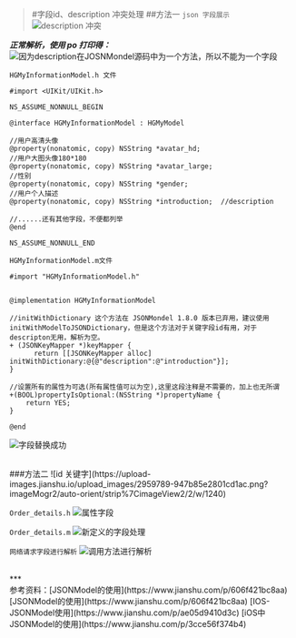 >#字段id、description 冲突处理
##方法一
`json 字段展示`
![description 冲突](https://upload-images.jianshu.io/upload_images/2959789-b9eff7f5e785f6df.png?imageMogr2/auto-orient/strip%7CimageView2/2/w/1240)

***正常解析，使用 po 打印得：***
![因为description在JOSNMondel源码中为一个方法，所以不能为一个字段](https://upload-images.jianshu.io/upload_images/2959789-a7a6a60f00689ec7.png?imageMogr2/auto-orient/strip%7CimageView2/2/w/1240)



`HGMyInformationModel.h 文件`
```
#import <UIKit/UIKit.h>

NS_ASSUME_NONNULL_BEGIN

@interface HGMyInformationModel : HGMyModel

//用户高清头像
@property(nonatomic, copy) NSString *avatar_hd;
//用户大图头像180*180
@property(nonatomic, copy) NSString *avatar_large;
//性别
@property(nonatomic, copy) NSString *gender;
//用户个人描述
@property(nonatomic, copy) NSString *introduction;  //description

//......还有其他字段，不便都列举 
@end

NS_ASSUME_NONNULL_END
```

`HGMyInformationModel.m文件`
```
#import "HGMyInformationModel.h"


@implementation HGMyInformationModel

//initWithDictionary 这个方法在 JSONMondel 1.8.0 版本已弃用，建议使用initWithModelToJSONDictionary，但是这个方法对于关键字段id有用，对于descripton无用，解析为空。
+ (JSONKeyMapper *)keyMapper {
      return [[JSONKeyMapper alloc] initWithDictionary:@{@"description":@"introduction"}];
}

//设置所有的属性为可选(所有属性值可以为空),这里这段注释是不需要的，加上也无所谓
+(BOOL)propertyIsOptional:(NSString *)propertyName {
    return YES;
}

@end

```
![字段替换成功](https://upload-images.jianshu.io/upload_images/2959789-fbd04ec9d84169f0.png?imageMogr2/auto-orient/strip%7CimageView2/2/w/1240)

<br/>
###方法二
![id 关键字](https://upload-images.jianshu.io/upload_images/2959789-947b85e2801cd1ac.png?imageMogr2/auto-orient/strip%7CimageView2/2/w/1240)

`Order_details.h`
![属性字段](https://upload-images.jianshu.io/upload_images/2959789-627f166d57511847.png?imageMogr2/auto-orient/strip%7CimageView2/2/w/1240)

`Order_details.m`
![新定义的字段处理](https://upload-images.jianshu.io/upload_images/2959789-da9eba3c925b8130.png?imageMogr2/auto-orient/strip%7CimageView2/2/w/1240)

`网络请求字段进行解析`
![调用方法进行解析](https://upload-images.jianshu.io/upload_images/2959789-b1e72ec761479343.png?imageMogr2/auto-orient/strip%7CimageView2/2/w/1240)








<br/>
***
<br/>
参考资料：[JSONModel的使用](https://www.jianshu.com/p/606f421bc8aa)
                    [JSONModel的使用](https://www.jianshu.com/p/606f421bc8aa)
[IOS-JSONModel使用](https://www.jianshu.com/p/ae05d9410d3c)
[iOS中JSONModel的使用](https://www.jianshu.com/p/3cce56f374b4)
